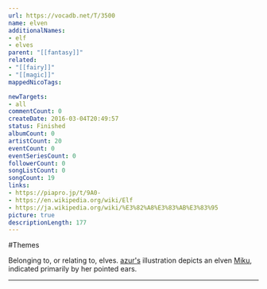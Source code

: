 ```yaml
---
url: https://vocadb.net/T/3500
name: elven
additionalNames: 
- elf
- elves
parent: "[[fantasy]]"
related:
- "[[fairy]]"
- "[[magic]]"
mappedNicoTags:

newTargets:
- all
commentCount: 0
createDate: 2016-03-04T20:49:57
status: Finished
albumCount: 0
artistCount: 20
eventCount: 0
eventSeriesCount: 0
followerCount: 0
songListCount: 0
songCount: 19
links: 
- https://piapro.jp/t/9A0-
- https://en.wikipedia.org/wiki/Elf
- https://ja.wikipedia.org/wiki/%E3%82%A8%E3%83%AB%E3%83%95
picture: true
descriptionLength: 177
---
```


#Themes

Belonging to, or relating to, elves. [azur's](https://vocadb.net/Ar/4714) illustration depicts an elven [Miku](https://vocadb.net/Ar/1), indicated primarily by her pointed ears.

---

